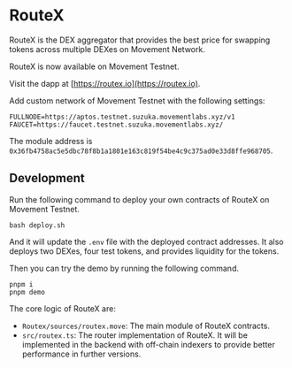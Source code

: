 # RouteX

RouteX is the DEX aggregator that provides the best price for swapping tokens across multiple DEXes on Movement Network.

RouteX is now available on Movement Testnet.

Visit the dapp at [https://routex.io](https://routex.io).

Add custom network of Movement Testnet with the following settings:

```dotenv
FULLNODE=https://aptos.testnet.suzuka.movementlabs.xyz/v1
FAUCET=https://faucet.testnet.suzuka.movementlabs.xyz/
```

The module address is `0x36fb4758ac5e5dbc78f8b1a1801e163c819f54be4c9c375ad0e33d8ffe968705`.

## Development

Run the following command to deploy your own contracts of RouteX on Movement Testnet.

```
bash deploy.sh
```

And it will update the `.env` file with the deployed contract addresses.
It also deploys two DEXes, four test tokens, and provides liquidity for the tokens.

Then you can try the demo by running the following command.

```
pnpm i
pnpm demo
```

The core logic of RouteX are:
- `Routex/sources/routex.move`: The main module of RouteX contracts.
- `src/routex.ts`: The router implementation of RouteX. It will be implemented in the backend with off-chain indexers to provide better performance in further versions.
